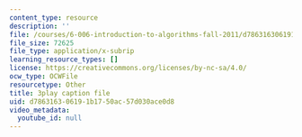 ```yaml
---
content_type: resource
description: ''
file: /courses/6-006-introduction-to-algorithms-fall-2011/d786316306191b1750ac57d030ace0d8_moPtwq_cVH8.srt
file_size: 72625
file_type: application/x-subrip
learning_resource_types: []
license: https://creativecommons.org/licenses/by-nc-sa/4.0/
ocw_type: OCWFile
resourcetype: Other
title: 3play caption file
uid: d7863163-0619-1b17-50ac-57d030ace0d8
video_metadata:
  youtube_id: null
---
```

